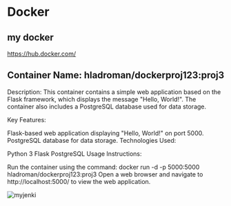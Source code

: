 # Docker

## my docker

https://hub.docker.com/

## Container Name: hladroman/dockerproj123:proj3

Description: This container contains a simple web application based on the Flask framework, which displays the message "Hello, World!". The container also includes a PostgreSQL database used for data storage.

Key Features:

Flask-based web application displaying "Hello, World!" on port 5000.
PostgreSQL database for data storage.
Technologies Used:

Python 3
Flask
PostgreSQL
Usage Instructions:

Run the container using the command: docker run -d -p 5000:5000 hladroman/dockerproj123:proj3
Open a web browser and navigate to http://localhost:5000/ to view the web application.

![myjenki](https://p1.hiclipart.com/preview/844/832/941/linux-logo-docker-software-deployment-virtual-machine-linux-containers-vagrant-container-linux-by-coreos-installation-png-clipart.jpg)
